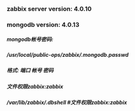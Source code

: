### zabbix server version: 4.0.10 
### mongodb version: 4.0.13

##### mongodb帐号密码: 
##### /usr/local/public-ops/zabbix/.mongodb.passwd 
##### 格式: 端口  帐号  密码 
##### 文件权限zabbix:zabbix 

##### /var/lib/zabbix/.dbshell   #文件权限zabbix:zabbix
